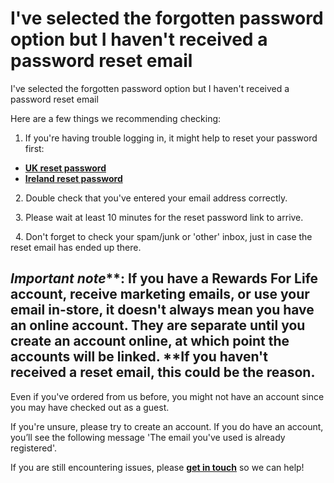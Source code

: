 # I've selected the forgotten password option but I haven't received a password reset email

I've selected the forgotten password option but I haven't received a password reset email

Here are a few things we recommending checking:

1. If you're having trouble logging in, it might help to reset your password first:

* [**UK reset password**](https://auth.hollandandbarrett.com/u/reset-password/request/hb-identities?state=hKFo2SBqWGVUMEM2RTZKRDh6Z29IVVQtRnVKbWJFQUlWbmxwbaFurnJlc2V0LXBhc3N3b3Jko3RpZNkgdnJwUEVvYW9KU3Y1TTdjeHpBRl80VmtSVWtlaW44ZFCjY2lk2SBKbDNFYXZrTXREM2lyOEs5M1JOUzhOV0FVUUpySzhucg)
* [**Ireland reset password**](https://auth.hollandandbarrett.ie/u/reset-password/request/hb-identities?state=hKFo2SAwcFUwNmUtQ3NmRXp1ci0xX055eHJVQUl2akt1RDNDMaFurnJlc2V0LXBhc3N3b3Jko3RpZNkga0FLNzB1ZTNLcEZXLU55TDVLQW9uaXp2RkRUUmN2TUajY2lk2SBnNFBkYXh2VjBJZlBwYlZ5TzRsQUxveFJzQXVuREFBeg)

  2. Double check that you've entered your email address correctly.

  3. Please wait at least 10 minutes for the reset password link to arrive.

  4. Don't forget to check your spam/junk or 'other' inbox, just in case the reset email has ended up there.
## *Important note***: If you have a Rewards For Life account, receive marketing emails, or use your email in-store, it doesn't always mean you have an online account. They are separate until you create an account online, at which point the accounts will be linked. **If you haven't received a reset email, this could be the reason.
Even if you've ordered from us before, you might not have an account since you may have checked out as a guest.

If you're unsure, please try to create an account. If you do have an account, you’ll see the following message 'The email you've used is already registered'.

If you are still encountering issues, please [**get in touch**](https://help.hollandandbarrett.com/hc/en-gb/articles/20011957983378-Contact-us) so we can help!
